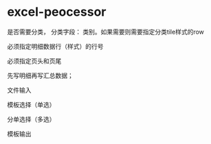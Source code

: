 # excel-peocessor



是否需要分类， 分类字段：  类别。如果需要则需要指定分类tile样式的row 


必须指定明细数据行（样式）的行号

必须指定页头和页尾


先写明细再写汇总数据；



文件输入

模板选择（单选）

分单选择（多选）


模板输出
